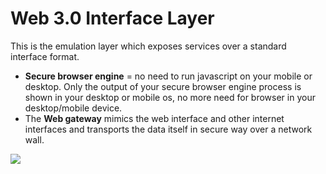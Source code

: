 # Web 3.0 Interface Layer 

This is the emulation layer which exposes services over a standard interface format. 

- **Secure browser engine** = no need to run javascript on your mobile or desktop. Only the output of your secure browser engine process is shown in your desktop or mobile os, no more need for browser in your desktop/mobile device.
- The **Web gateway** mimics the web interface and other internet interfaces and transports the data itself in secure way over a network wall. 

![](sdk__archi_network_wall.png  )